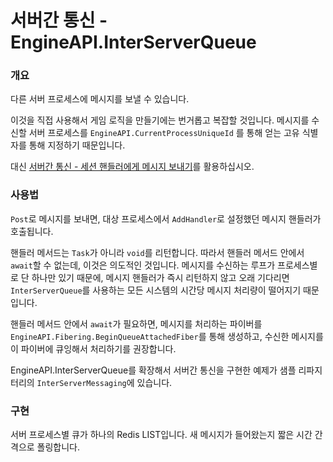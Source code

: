 # 서버간 통신 - EngineAPI.InterServerQueue

### 개요
다른 서버 프로세스에 메시지를 보낼 수 있습니다.

이것을 직접 사용해서 게임 로직을 만들기에는 번거롭고 복잡할 것입니다.
메시지를 수신할 서버 프로세스를 `EngineAPI.CurrentProcessUniqueId` 를 통해 얻는
고유 식별자를 통해 지정하기 때문입니다.

대신 [서버간 통신 - 세션 핸들러에게 메시지 보내기](send_game_logic_message_to_server.md)를 활용하십시오.

### 사용법
`Post`로 메시지를 보내면, 대상 프로세스에서 `AddHandler`로 설정했던 메시지 핸들러가 호출됩니다.

핸들러 메서드는 `Task`가 아니라 `void`를 리턴합니다. 따라서 핸들러 메서드 안에서 `await`할 수 없는데,
이것은 의도적인 것입니다. 메시지를 수신하는 루프가 프로세스별로 단 하나만 있기 때문에,
메시지 핸들러가 즉시 리턴하지 않고 오래 기다리면 `InterServerQueue`를 사용하는
모든 시스템의 시간당 메시지 처리량이 떨어지기 때문입니다.

핸들러 메서드 안에서 `await`가 필요하면,
메시지를 처리하는 파이버를 `EngineAPI.Fibering.BeginQueueAttachedFiber`를 통해 생성하고,
수신한 메시지를 이 파이버에 큐잉해서 처리하기를 권장합니다.

EngineAPI.InterServerQueue를 확장해서 서버간 통신을 구현한 예제가 
샘플 리파지터리의 `InterServerMessaging`에 있습니다.

### 구현
서버 프로세스별 큐가 하나의 Redis LIST입니다. 새 메시지가 들어왔는지 짧은 시간 간격으로 폴링합니다.
